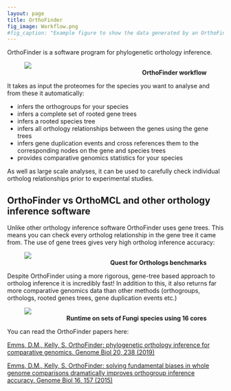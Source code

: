 ```yaml
---
layout: page
title: OrthoFinder
fig_image: Workflow.png
#fig_caption: "Example figure to show the data generated by an OrthoFinder run"
---
```

OrthoFinder is a software program for phylogenetic orthology inference. 

<figure>
<a href="{{ site.github.url }}/assets/img/Workflow.png">
<img src="{{ site.github.url }}/assets/img/Workflow.png">
</a>
<figcaption>
    <div align="right"><b>OrthoFinder workflow</b></div>
</figcaption>
</figure>

It takes as input the proteomes for the species you want to analyse and from these it automatically:
* infers the orthogroups for your species
* infers a complete set of rooted gene trees
* infers a rooted species tree
* infers all orthology relationships between the genes using the gene trees
* infers gene duplication events and cross references them to the corresponding nodes on the gene and species trees
* provides comparative genomics statistics for your species

As well as large scale analyses, it can be used to carefully check individual ortholog relationships prior to experimental studies. 

## OrthoFinder vs OrthoMCL and other orthology inference software
Unlike other orthology inference software OrthoFinder uses gene trees. This means you can check every ortholog relationship in the gene tree it came from. The use of gene trees gives very high ortholog inference accuracy: 

<figure>
<img src="{{ site.github.url }}/assets/img/Accuracy.png">
<figcaption>
    <div align="right"><b>Quest for Orthologs benchmarks</b></div>
</figcaption>
</figure>

Despite OrthoFinder using a more rigorous, gene-tree based approach to ortholog inference it is incredibly fast! In addition to this, it also returns far more comparative genomics data than other methods (orthogroups, orthologs, rooted genes trees, gene duplication events etc.)

<figure>
<img src="{{ site.github.url }}/assets/img/Runtime.png">
<figcaption>
    <div align="right"><b>Runtime on sets of Fungi species using 16 cores</b></div>
</figcaption>
</figure>

You can read the OrthoFinder papers here:

[Emms, D.M., Kelly, S. OrthoFinder: phylogenetic orthology inference for comparative genomics. Genome Biol 20, 238 (2019)](https://doi.org/10.1186/s13059-019-1832-y)

[Emms, D.M., Kelly, S. OrthoFinder: solving fundamental biases in whole genome comparisons dramatically improves orthogroup inference accuracy. Genome Biol 16, 157 (2015)](https://doi.org/10.1186/s13059-015-0721-2)